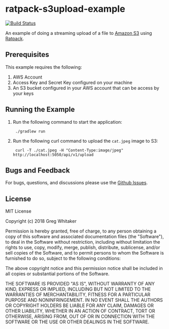 # ratpack-s3upload-example
[![Build Status](https://travis-ci.org/gregwhitaker/ratpack-s3upload-example.svg?branch=master)](https://travis-ci.org/gregwhitaker/ratpack-s3upload-example)

An example of doing a streaming upload of a file to [Amazon S3](https://aws.amazon.com/s3/) using [Ratpack](https://ratpack.io).

## Prerequisites
This example requires the following:

1. AWS Account
2. Access Key and Secret Key configured on your machine
3. An S3 bucket configured in your AWS account that can be access by your keys

## Running the Example

1. Run the following command to start the application:

        ./gradlew run

2. Run the following curl command to upload the `cat.jpeg` image to S3:

        curl -T ./cat.jpeg -H "Content-Type:image/jpeg" http://localhost:5050/api/v1/upload

## Bugs and Feedback
For bugs, questions, and discussions please use the [Github Issues](https://github.com/gregwhitaker/ratpack-s3upload-example/issues).

## License
MIT License

Copyright (c) 2018 Greg Whitaker

Permission is hereby granted, free of charge, to any person obtaining a copy
of this software and associated documentation files (the "Software"), to deal
in the Software without restriction, including without limitation the rights
to use, copy, modify, merge, publish, distribute, sublicense, and/or sell
copies of the Software, and to permit persons to whom the Software is
furnished to do so, subject to the following conditions:

The above copyright notice and this permission notice shall be included in all
copies or substantial portions of the Software.

THE SOFTWARE IS PROVIDED "AS IS", WITHOUT WARRANTY OF ANY KIND, EXPRESS OR
IMPLIED, INCLUDING BUT NOT LIMITED TO THE WARRANTIES OF MERCHANTABILITY,
FITNESS FOR A PARTICULAR PURPOSE AND NONINFRINGEMENT. IN NO EVENT SHALL THE
AUTHORS OR COPYRIGHT HOLDERS BE LIABLE FOR ANY CLAIM, DAMAGES OR OTHER
LIABILITY, WHETHER IN AN ACTION OF CONTRACT, TORT OR OTHERWISE, ARISING FROM,
OUT OF OR IN CONNECTION WITH THE SOFTWARE OR THE USE OR OTHER DEALINGS IN THE
SOFTWARE.